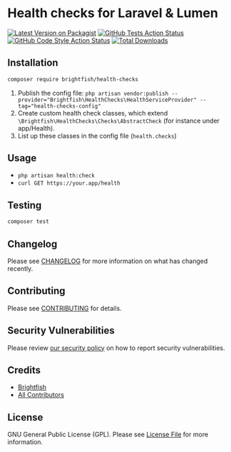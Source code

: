 # Health checks for Laravel & Lumen

[![Latest Version on Packagist](https://img.shields.io/packagist/v/brightfish/health-checks.svg?style=flat-square)](https://packagist.org/packages/brightfish/health-checks)
[![GitHub Tests Action Status](https://img.shields.io/github/workflow/status/brightfish/health-checks/run-tests?label=tests)](https://github.com/brightfish/health-checks/actions?query=workflow%3Arun-tests+branch%3Amain)
[![GitHub Code Style Action Status](https://img.shields.io/github/workflow/status/brightfish/health-checks/Check%20&%20fix%20styling?label=code%20style)](https://github.com/brightfish/health-checks/actions?query=workflow%3A"Check+%26+fix+styling"+branch%3Amain)
[![Total Downloads](https://img.shields.io/packagist/dt/brightfish/health-checks.svg?style=flat-square)](https://packagist.org/packages/brightfish/health-checks)

## Installation

```bash
composer require brightfish/health-checks
```

1. Publish the config file: `php artisan vendor:publish --provider="Brightfish\HealthChecks\HealthServiceProvider" --tag="health-checks-config"`
2. Create custom health check classes, which extend `\Brightfish\HealthChecks\Checks\AbstractCheck` (for instance under app/Health).
3. List up these classes in the config file (`health.checks`)

## Usage

* `php artisan health:check`
* `curl GET https://your.app/health`

## Testing

```bash
composer test
```

## Changelog

Please see [CHANGELOG](CHANGELOG.md) for more information on what has changed recently.

## Contributing

Please see [CONTRIBUTING](.github/CONTRIBUTING.md) for details.

## Security Vulnerabilities

Please review [our security policy](../../security/policy) on how to report security vulnerabilities.

## Credits

- [Brightfish](https://github.com/brightfish-be)
- [All Contributors](../../contributors)

## License

GNU General Public License (GPL). Please see [License File](LICENSE.md) for more information.

